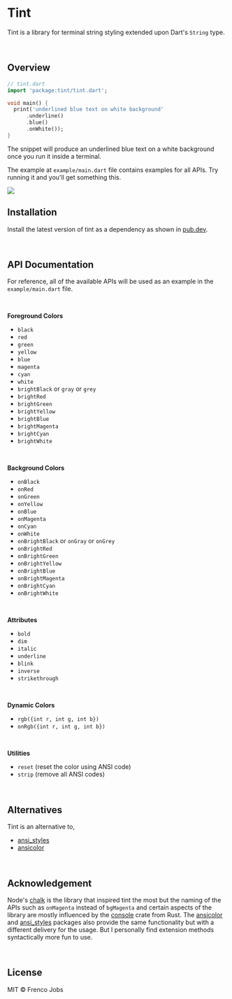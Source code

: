 # Tint

Tint is a library for terminal string styling extended upon Dart's `String` type.

<br>

## Overview

```dart
// tint.dart
import 'package:tint/tint.dart';

void main() {
  print('underlined blue text on white background'
      .underline()
      .blue()
      .onWhite());
}
```

The snippet will produce an underlined blue text on a white background once you run it inside a terminal.

The example at `example/main.dart` file contains examples for all APIs. Try running it and you'll get something this.

<img src="https://i.imgur.com/raO2b4J.png" />

<br>

## Installation

Install the latest version of tint as a dependency as shown in [pub.dev](https://pub.dev/packages/tint).

<br>

## API Documentation

For reference, all of the available APIs will be used as an example in the `example/main.dart` file.

<br>

**Foreground Colors**

- `black`
- `red`
- `green`
- `yellow`
- `blue`
- `magenta`
- `cyan`
- `white`
- `brightBlack` or `gray` or `grey`
- `brightRed`
- `brightGreen`
- `brightYellow`
- `brightBlue`
- `brightMagenta`
- `brightCyan`
- `brightWhite`

<br>

**Background Colors**

- `onBlack`
- `onRed`
- `onGreen`
- `onYellow`
- `onBlue`
- `onMagenta`
- `onCyan`
- `onWhite`
- `onBrightBlack` or `onGray` or `onGrey`
- `onBrightRed`
- `onBrightGreen`
- `onBrightYellow`
- `onBrightBlue`
- `onBrightMagenta`
- `onBrightCyan`
- `onBrightWhite`

<br>

**Attributes**

- `bold`
- `dim`
- `italic`
- `underline`
- `blink`
- `inverse`
- `strikethrough`

<br>

**Dynamic Colors**

- `rgb({int r, int g, int b})`
- `onRgb({int r, int g, int b})`

<br>

**Utilities**

- `reset` (reset the color using ANSI code)
- `strip` (remove all ANSI codes)

<br>

## Alternatives

Tint is an alternative to,

- [ansi_styles](https://pub.dev/packages/ansi_styles)
- [ansicolor](https://pub.dev/packages/ansicolor)

<br>

## Acknowledgement

Node's [chalk](https://github.com/chalk/chalk) is the library that inspired tint the most but the naming of the APIs such as `onMagenta` instead of `bgMagenta` and certain aspects of the library are mostly influenced by the [console](https://github.com/mitsuhiko/console) crate from Rust. The [ansicolor](https://pub.dev/packages/ansicolor) and [ansi_styles](https://pub.dev/packages/ansi_styles) packages also provide the same functionality but with a different delivery for the usage. But I personally find extension methods syntactically more fun to use.

<br>

## License

MIT © Frenco Jobs
